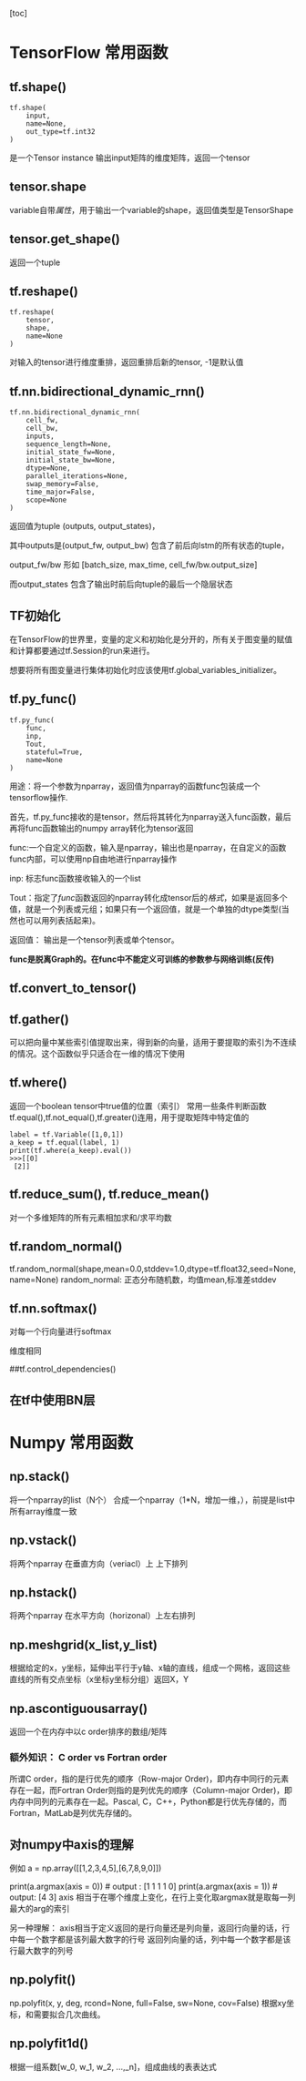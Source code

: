 [toc]
# TensorFlow 常用函数
## tf.shape()
    tf.shape(
        input,
        name=None,
        out_type=tf.int32
    )
是一个Tensor instance
输出input矩阵的维度矩阵，返回一个tensor

## tensor.shape
variable自带*属性*，用于输出一个variable的shape，返回值类型是TensorShape

## tensor.get_shape()
返回一个tuple

## tf.reshape()
    tf.reshape(
        tensor,
        shape,
        name=None
    )
对输入的tensor进行维度重排，返回重排后新的tensor, -1是默认值


## tf.nn.bidirectional_dynamic_rnn()
    tf.nn.bidirectional_dynamic_rnn(
        cell_fw,
        cell_bw,
        inputs,
        sequence_length=None,
        initial_state_fw=None,
        initial_state_bw=None,
        dtype=None,
        parallel_iterations=None,
        swap_memory=False,
        time_major=False,
        scope=None
    )

返回值为tuple (outputs, output_states)，

其中outputs是(output_fw, output_bw) 包含了前后向lstm的所有状态的tuple，

output_fw/bw 形如 [batch_size, max_time, cell_fw/bw.output_size]

而output_states 包含了输出时前后向tuple的最后一个隐层状态


## TF初始化
在TensorFlow的世界里，变量的定义和初始化是分开的，所有关于图变量的赋值和计算都要通过tf.Session的run来进行。

想要将所有图变量进行集体初始化时应该使用tf.global_variables_initializer。

## tf.py_func()
    tf.py_func(
        func,
        inp,
        Tout,
        stateful=True,
        name=None
    )
用途：将一个参数为nparray，返回值为nparray的函数func包装成一个tensorflow操作.

首先，tf.py_func接收的是tensor，然后将其转化为nparray送入func函数，最后再将func函数输出的numpy array转化为tensor返回

func:一个自定义的函数，输入是nparray，输出也是nparray，在自定义的函数func内部，可以使用np自由地进行nparray操作

inp: 标志func函数接收输入的一个list

Tout：指定了*func*函数返回的nparray转化成tensor后的*格式*，如果是返回多个值，就是一个列表或元组；如果只有一个返回值，就是一个单独的dtype类型(当然也可以用列表括起来)。

返回值： 输出是一个tensor列表或单个tensor。


**func是脱离Graph的。在func中不能定义可训练的参数参与网络训练(反传)**

## tf.convert_to_tensor()

## tf.gather()
可以把向量中某些索引值提取出来，得到新的向量，适用于要提取的索引为不连续的情况。这个函数似乎只适合在一维的情况下使用

## tf.where()
返回一个boolean tensor中true值的位置（索引）
常用一些条件判断函数tf.equal(),tf.not_equal(),tf.greater()连用，用于提取矩阵中特定值的
```
label = tf.Variable([1,0,1])
a_keep = tf.equal(label, 1)
print(tf.where(a_keep).eval())
>>>[[0]
 [2]]
```

## tf.reduce_sum(), tf.reduce_mean()
对一个多维矩阵的所有元素相加求和/求平均数


## tf.random_normal()
tf.random_normal(shape,mean=0.0,stddev=1.0,dtype=tf.float32,seed=None,name=None)
random_normal: 正态分布随机数，均值mean,标准差stddev

## tf.nn.softmax()
对每一个行向量进行softmax

维度相同

##tf.control_dependencies()


## 在tf中使用BN层

# Numpy 常用函数
## np.stack()
将一个nparray的list（N个） 合成一个nparray（1*N，增加一维，），前提是list中所有array维度一致

## np.vstack()
将两个nparray 在垂直方向（veriacl）上 上下排列

## np.hstack()
将两个nparray 在水平方向（horizonal）上左右排列

## np.meshgrid(x_list,y_list)
根据给定的x，y坐标，延伸出平行于y轴、x轴的直线，组成一个网格，返回这些直线的所有交点坐标（x坐标y坐标分组）返回X，Y

## np.ascontiguousarray()
返回一个在内存中以c order排序的数组/矩阵
### 额外知识： C order vs Fortran order
所谓C order，指的是行优先的顺序（Row-major Order)，即内存中同行的元素存在一起，而Fortran Order则指的是列优先的顺序（Column-major Order)，即内存中同列的元素存在一起。Pascal, C，C++，Python都是行优先存储的，而Fortran，MatLab是列优先存储的。

## 对numpy中axis的理解
例如
a = np.array([[1,2,3,4,5],[6,7,8,9,0]])

print(a.argmax(axis = 0))  # output : [1 1 1 1 0]
print(a.argmax(axis = 1))  # output: [4 3]
axis 相当于在哪个维度上变化，在行上变化取argmax就是取每一列最大的arg的索引

另一种理解：
axis相当于定义返回的是行向量还是列向量，返回行向量的话，行中每一个数字都是该列最大数字的行号
返回列向量的话，列中每一个数字都是该行最大数字的列号

## np.polyfit()
np.polyfit(x, y, deg, rcond=None, full=False, sw=None, cov=False)
根据xy坐标，和需要拟合几次曲线。


## np.polyfit1d()
根据一组系数[w_0, w_1, w_2, ...,_n]，组成曲线的表表达式
